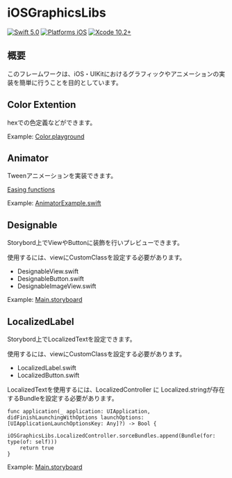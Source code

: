 # iOSGraphicsLibs

[![Swift 5.0](https://img.shields.io/badge/Swift-5.0-orange.svg?style=flat)](https://developer.apple.com/swift/)
[![Platforms iOS](https://img.shields.io/badge/Platforms-iOS-lightgray.svg?style=flat)](https://developer.apple.com/swift/)
[![Xcode 10.2+](https://img.shields.io/badge/Xcode-10.2+-blue.svg?style=flat)](https://developer.apple.com/swift/)


## 概要

このフレームワークは、iOS・UIKitにおけるグラフィックやアニメーションの実装を簡単に行うことを目的としています。


## Color Extention
hexでの色定義などができます。

Example: [Color.playground](https://github.com/Hideyuki-Machida/iOSGraphicsLibs/tree/master/Example/Color.playground)

## Animator
Tweenアニメーションを実装できます。

[Easing functions](https://easings.net/)

Example: [AnimatorExample.swift](https://github.com/Hideyuki-Machida/iOSGraphicsLibs/blob/master/Example/iOSGraphicsLibsExample/AnimatorExample.swift)


## Designable
Storybord上でViewやButtonに装飾を行いプレビューできます。

使用するには、viewにCustomClassを設定する必要があります。

* DesignableView.swift
* DesignableButton.swift
* DesignableImageView.swift

Example: [Main.storyboard](https://github.com/Hideyuki-Machida/iOSGraphicsLibs/blob/master/Example/iOSGraphicsLibsExample/Base.lproj/Main.storyboard)


## LocalizedLabel
Storybord上でLocalizedTextを設定できます。

使用するには、viewにCustomClassを設定する必要があります。

* LocalizedLabel.swift
* LocalizedButton.swift

LocalizedTextを使用するには、LocalizedController に Localized.stringが存在するBundleを設定する必要があります。

```
func application(_ application: UIApplication, didFinishLaunchingWithOptions launchOptions: [UIApplicationLaunchOptionsKey: Any]?) -> Bool {
	iOSGraphicsLibs.LocalizedController.sorceBundles.append(Bundle(for: type(of: self)))
	return true
}

```

Example: [Main.storyboard](https://github.com/Hideyuki-Machida/iOSGraphicsLibs/blob/master/Example/iOSGraphicsLibsExample/Base.lproj/Main.storyboard)
